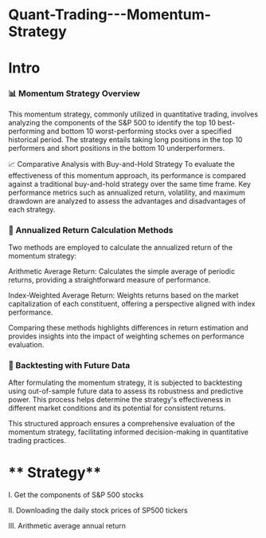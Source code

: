 # Quant-Trading---Momentum-Strategy





# **Intro**
### **📊 Momentum Strategy Overview**
This momentum strategy, commonly utilized in quantitative trading, involves analyzing the components of the S&P 500 to identify the top 10 best-performing and bottom 10 worst-performing stocks over a specified historical period. The strategy entails taking long positions in the top 10 performers and short positions in the bottom 10 underperformers.

📈 Comparative Analysis with Buy-and-Hold Strategy
To evaluate the effectiveness of this momentum approach, its performance is compared against a traditional buy-and-hold strategy over the same time frame. Key performance metrics such as annualized return, volatility, and maximum drawdown are analyzed to assess the advantages and disadvantages of each strategy.

### **🧮 Annualized Return Calculation Methods**
Two methods are employed to calculate the annualized return of the momentum strategy:

Arithmetic Average Return: Calculates the simple average of periodic returns, providing a straightforward measure of performance.

Index-Weighted Average Return: Weights returns based on the market capitalization of each constituent, offering a perspective aligned with index performance.

Comparing these methods highlights differences in return estimation and provides insights into the impact of weighting schemes on performance evaluation.

### **🔁 Backtesting with Future Data**
After formulating the momentum strategy, it is subjected to backtesting using out-of-sample future data to assess its robustness and predictive power. This process helps determine the strategy's effectiveness in different market conditions and its potential for consistent returns.

This structured approach ensures a comprehensive evaluation of the momentum strategy, facilitating informed decision-making in quantitative trading practices.

# ** Strategy**
I. Get the components of S&P 500 stocks 

II. Downloading the daily stock prices of SP500 tickers

III. Arithmetic average annual return


